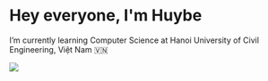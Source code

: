 <h1> Hey everyone, I'm Huybe </h1>

I’m currently learning Computer Science at Hanoi University of Civil Engineering, Việt Nam 🇻🇳

![](https://github.com/mscoutermarsh/mscoutermarsh/blob/master/teeter.gif?raw=true)
<!--
**huybeofficial/huybeofficial** is a ✨ _special_ ✨ repository because its `README.md` (this file) appears on your GitHub profile.

Here are some ideas to get you started:

- 🌱 I’m currently learning Computer Science at Hanoi University of Civil Engineering, Vietnam

- 💬 Ask me about ...
- 📫 How to reach me: ...
- 😄 Pronouns: ...
- ⚡ Fun fact: ...
-->
